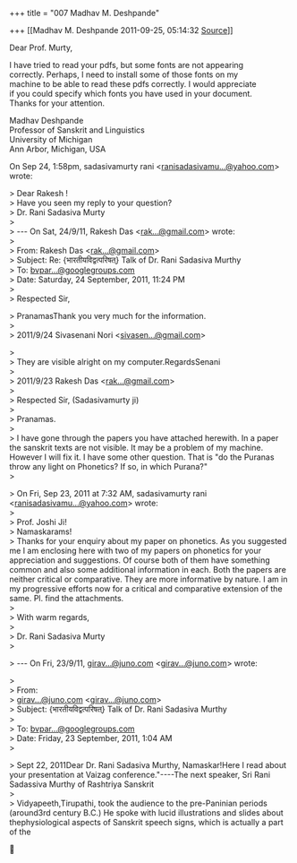 +++
title = "007 Madhav M. Deshpande"

+++
[[Madhav M. Deshpande	2011-09-25, 05:14:32 [Source](https://groups.google.com/g/bvparishat/c/I_Tvcj7O8wk)]]



Dear Prof. Murty,

I have tried to read your pdfs, but some fonts are not appearing  
correctly. Perhaps, I need to install some of those fonts on my  
machine to be able to read these pdfs correctly. I would appreciate  
if you could specify which fonts you have used in your document.  
Thanks for your attention.

Madhav Deshpande  
Professor of Sanskrit and Linguistics  
University of Michigan  
Ann Arbor, Michigan, USA

On Sep 24, 1:58pm, sadasivamurty rani \<[ranisadasivamu...@yahoo.com]()\>  
wrote:

  
\> Dear Rakesh !  
\> Have you seen my reply to your question?  
\> Dr. Rani Sadasiva Murty  
\>  
\> --- On Sat, 24/9/11, Rakesh Das \<[rak...@gmail.com]()\> wrote:  
\>  
\> From: Rakesh Das \<[rak...@gmail.com]()\>  
\> Subject: Re: {भारतीयविद्वत्परिषत्} Talk of Dr. Rani Sadasiva Murthy  
\> To: [bvpar...@googlegroups.com]()  
\> Date: Saturday, 24 September, 2011, 11:24 PM  
\>  
\> Respected Sir,  

\> PranamasThank you very much for the information.  
\>  
\> 2011/9/24 Sivasenani Nori \<[sivasen...@gmail.com]()\>

  
\>  
\> They are visible alright on my computer.RegardsSenani  
\>  
\> 2011/9/23 Rakesh Das \<[rak...@gmail.com]()\>  
\>  
\> Respected Sir, (Sadasivamurty ji)  
\>  
\> Pranamas.  
\>  
\> I have gone through the papers you have attached herewith. In a paper the sanskrit texts are not visible. It may be a problem of my machine. However I will fix it. I have some other question. That is "do the Puranas throw any light on Phonetics? If so, in which Purana?"  
\>  

\> On Fri, Sep 23, 2011 at 7:32 AM, sadasivamurty rani \<[ranisadasivamu...@yahoo.com]()\> wrote:  
\>  
\> Prof. Joshi Ji!  
\> Namaskarams!  
\> Thanks for your enquiry about my paper on phonetics. As you suggested me I am enclosing here with two of my papers on phonetics for your appreciation and suggestions. Of course both of them have something common and also some additional information in each. Both the papers are neither critical or comparative. They are more informative by nature. I am in my progressive efforts now for a critical and comparative extension of the same. Pl. find the attachments.  
\>  
\> With warm regards,  
\>  
\> Dr. Rani Sadasiva Murty  
\>  

\> --- On Fri, 23/9/11, [girav...@juno.com]() \<[girav...@juno.com]()\> wrote:

  
\>  
\> From:  
\> [girav...@juno.com]() \<[girav...@juno.com]()\>  
\> Subject: {भारतीयविद्वत्परिषत्} Talk of Dr. Rani Sadasiva Murthy  
\>  
\> To: [bvpar...@googlegroups.com]()  
\> Date: Friday, 23 September, 2011, 1:04 AM  
\>  

\> Sept 22, 2011Dear Dr. Rani Sadasiva Murthy, Namaskar!Here I read about your presentation at Vaizag conference."----The next speaker, Sri Rani Sadassiva Murthy of Rashtriya Sanskrit  
\>  
\> Vidyapeeth,Tirupathi, took the audience to the pre-Paninian periods (around3rd century B.C.) He spoke with lucid illustrations and slides about thephysiological aspects of Sanskrit speech signs, which is actually a part of the



